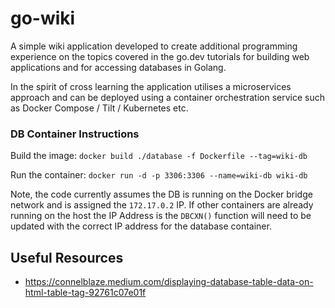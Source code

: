 # go-wiki

A simple wiki application developed to create additional programming experience on the topics covered in the go.dev tutorials for building web applications and for accessing databases in Golang.

In the spirit of cross learning the application utilises a microservices approach and can be deployed using a container orchestration service such as Docker Compose / Tilt / Kubernetes etc.

### DB Container Instructions

Build the image:
```docker build ./database -f Dockerfile --tag=wiki-db```

Run the container:
```docker run -d -p 3306:3306 --name=wiki-db wiki-db```

Note, the code currently assumes the DB is running on the Docker bridge network and is assigned the ```172.17.0.2``` IP.  If other containers are already running on the host the IP Address is the ```DBCXN()``` function will need to be updated with the correct IP address for the database container.

## Useful Resources

* https://connelblaze.medium.com/displaying-database-table-data-on-html-table-tag-92761c07e01f

